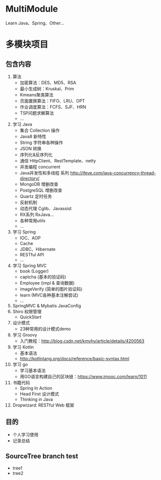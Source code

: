 # MultiModule
Learn Java、Spring、Other...

# 多模块项目

## 包含内容

1. 算法
    - 加密算法：DES、MD5、RSA
    - 最小生成树：Kruskal、Prim
    - Kmeans聚类算法
    - 页面置换算法：FIFO、LRU、OPT
    - 作业调度算法：FCFS、SJF、HRN
    - TSP问题求解算法
    - ...
2. 学习 Java
    - 集合 Collection 操作
    - Java8 新特性
    - String 字符串各种操作
    - JSON 转换
    - 序列化&反序列化
    - 通信 HttpClient、RestTemplate、netty
    - 并发编程 concurrent
    - Java并发性和多线程 系列  http://ifeve.com/java-concurrency-thread-directory/
    - MongoDB 增删改查
    - PostgreSQL 增删改查
    - Quartz 定时任务
    - 反射机制
    - 动态代理 Cglib、Javassist
    - RX系列 RxJava...
    - 各种常用utils
    - ...
3. 学习 Spring
    - IOC、AOP
    - Cache
    - JDBC、Hibernate
    - RESTful API
    - ...
4. 学习 Spring MVC
    - book (Logger)
    - captcha (基本的验证码)
    - Employee (impl & 查询数据)
    - imageVerify (简单的图片验证码)
    - learn (MVC各种基本注解尝试)
    - ...
5. SpringMVC & Mybatis JavaConfig
6. Shiro 权限管理
    - QuickStart
7. 设计模式
    - 23种常用的设计模式demo
8. 学习 Groovy
    - 入门教程：http://blog.csdn.net/kmyhy/article/details/4200563
9. 学习 Kotlin
    - 基本语法
    - http://kotlinlang.org/docs/reference/basic-syntax.html
10. 学习 go
    - 学习基本语法
    - 用GO语言构建自己的区块链：https://www.imooc.com/learn/1011
10. 书籍代码
    - Spring In Action
    - Head First 设计模式
    - Thinking in Java
11. Dropwizard: RESTful Web 框架


## 目的

- 个人学习使用
- 记录总结

## SourceTree branch test
- tree1
- tree2
